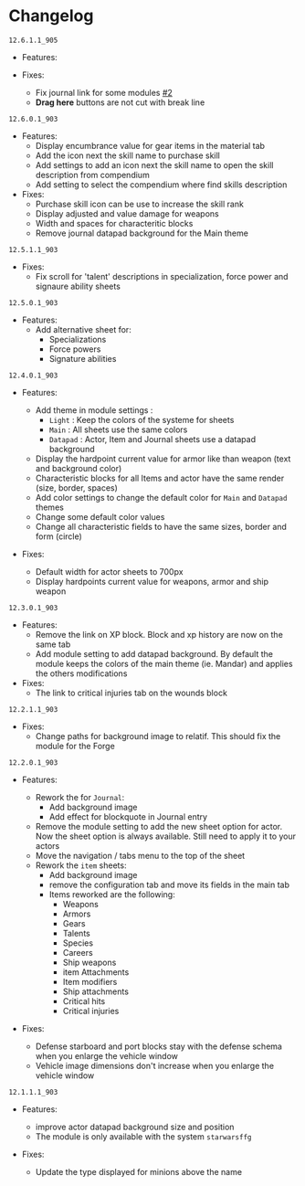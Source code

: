 # Changelog
`12.6.1.1_905`

* Features:

* Fixes:
  * Fix journal link for some modules [#2](https://github.com/TeddyBears/StarWarsFFG-alternative-UI/issues/2)
  * __Drag here__ buttons are not cut with break line

`12.6.0.1_903`

* Features:
  * Display encumbrance value for gear items in the material tab
  * Add the icon next the skill name to purchase skill
  * Add settings to add an icon next the skill name to open the skill description from compendium
  * Add setting to select the compendium where find skills description
* Fixes:
  * Purchase skill icon can be use to increase the skill rank
  * Display adjusted and value damage for weapons
  * Width and spaces for characteritic blocks
  * Remove journal datapad background for the Main theme

`12.5.1.1_903`

* Fixes:
  * Fix scroll for 'talent' descriptions in specialization, force power and signaure ability sheets

`12.5.0.1_903`

* Features:
  * Add alternative sheet for:
    * Specializations
    * Force powers
    * Signature abilities

`12.4.0.1_903`

* Features:
  * Add theme in module settings : 
    * `Light` : Keep the colors of the systeme for sheets
    * `Main` : All sheets use the same colors
    * `Datapad` : Actor, Item and Journal sheets use a datapad background
  * Display the hardpoint current value for armor like than weapon (text and background color)
  * Characteristic blocks for all Items and actor have the same render (size, border, spaces)
  * Add color settings to change the default color for `Main` and `Datapad` themes
  * Change some default color values
  * Change all characteristic fields to have the same sizes, border and form (circle)

* Fixes:
  * Default width for actor sheets to 700px
  * Display hardpoints current value for weapons, armor and ship weapon

`12.3.0.1_903`

* Features:
  * Remove the link on XP block. Block and xp history are now on the same tab
  * Add module setting to add datapad background. By default the module keeps the colors of the main theme (ie. Mandar) and applies the others modifications
* Fixes:
  * The link to critical injuries tab on the wounds block

`12.2.1.1_903`

* Fixes:
  * Change paths for background image to relatif. This should fix the module for the Forge

`12.2.0.1_903`

* Features:
  * Rework the for `Journal`:
    * Add background image
    * Add effect for blockquote in Journal entry
  * Remove the module setting to add the new sheet option for actor. Now the sheet option is always available. Still need to apply it to your actors
  * Move the navigation / tabs menu to the top of the sheet
  * Rework the `item` sheets:
    * Add background image
    * remove the configuration tab and move its fields in the main tab
    * Items reworked are the following:
      * Weapons
      * Armors
      * Gears
      * Talents
      * Species
      * Careers
      * Ship weapons
      * item Attachments
      * Item modifiers
      * Ship attachments
      * Critical hits
      * Critical injuries
  
* Fixes:
  * Defense starboard and port blocks stay with the defense schema when you enlarge the vehicle window
  * Vehicle image dimensions don't increase when you enlarge the vehicle window
  
`12.1.1.1_903`

* Features:
  * improve actor datapad background size and position
  * The module is only available with the system `starwarsffg`
  
* Fixes:
  * Update the type displayed for minions above the name
  